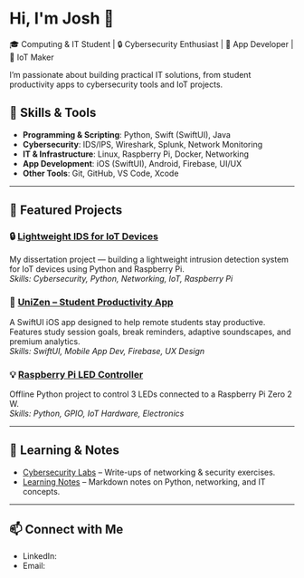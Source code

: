 # Hi, I'm Josh 👋
🎓 Computing & IT Student | 🔒 Cybersecurity Enthusiast | 📱 App Developer | 🤖 IoT Maker  

I’m passionate about building practical IT solutions, from student productivity apps to cybersecurity tools and IoT projects.

## 🚀 Skills & Tools
- **Programming & Scripting**: Python, Swift (SwiftUI), Java  
- **Cybersecurity**: IDS/IPS, Wireshark, Splunk, Network Monitoring  
- **IT & Infrastructure**: Linux, Raspberry Pi, Docker, Networking  
- **App Development**: iOS (SwiftUI), Android, Firebase, UI/UX  
- **Other Tools**: Git, GitHub, VS Code, Xcode  

---

## 📂 Featured Projects
### 🔒 [Lightweight IDS for IoT Devices](https://github.com/joshbradley/IoT-IDS)
My dissertation project — building a lightweight intrusion detection system for IoT devices using Python and Raspberry Pi.  
*Skills: Cybersecurity, Python, Networking, IoT, Raspberry Pi*  

### 📱 [UniZen – Student Productivity App](https://github.com/joshbradley/uniZen)
A SwiftUI iOS app designed to help remote students stay productive. Features study session goals, break reminders, adaptive soundscapes, and premium analytics.  
*Skills: SwiftUI, Mobile App Dev, Firebase, UX Design*  

### 💡 [Raspberry Pi LED Controller](https://github.com/joshbradley/pi-leds)
Offline Python project to control 3 LEDs connected to a Raspberry Pi Zero 2 W.  
*Skills: Python, GPIO, IoT Hardware, Electronics*  

---

## 📝 Learning & Notes
- [Cybersecurity Labs](https://github.com/joshbradley/cyber-labs) – Write-ups of networking & security exercises.  
- [Learning Notes](https://github.com/joshbradley/notes) – Markdown notes on Python, networking, and IT concepts.  

---

## 📫 Connect with Me
- LinkedIn: 
- Email: 
